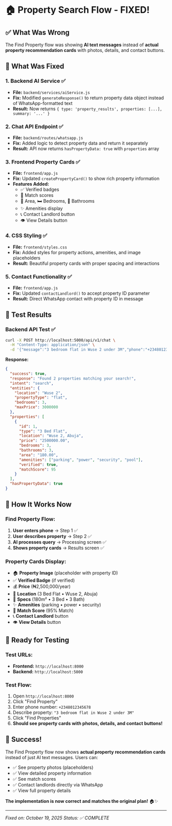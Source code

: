 # 🏠 Property Search Flow - FIXED!

## ✅ **What Was Wrong**

The Find Property flow was showing **AI text messages** instead of **actual property recommendation cards** with photos, details, and contact buttons.

## 🔧 **What Was Fixed**

### **1. Backend AI Service** ✅
- **File:** `backend/services/aiService.js`
- **Fix:** Modified `generateResponse()` to return property data object instead of WhatsApp-formatted text
- **Result:** Now returns `{ type: 'property_results', properties: [...], summary: '...' }`

### **2. Chat API Endpoint** ✅
- **File:** `backend/routes/whatsapp.js`
- **Fix:** Added logic to detect property data and return it separately
- **Result:** API now returns `hasPropertyData: true` with `properties` array

### **3. Frontend Property Cards** ✅
- **File:** `frontend/app.js`
- **Fix:** Updated `createPropertyCard()` to show rich property information
- **Features Added:**
  - ✅ Verified badges
  - 🎯 Match scores
  - 📐 Area, 🛏️ Bedrooms, 🚿 Bathrooms
  - ✨ Amenities display
  - 📞 Contact Landlord button
  - 👁️ View Details button

### **4. CSS Styling** ✅
- **File:** `frontend/styles.css`
- **Fix:** Added styles for property actions, amenities, and image placeholders
- **Result:** Beautiful property cards with proper spacing and interactions

### **5. Contact Functionality** ✅
- **File:** `frontend/app.js`
- **Fix:** Updated `contactLandlord()` to accept property ID parameter
- **Result:** Direct WhatsApp contact with property ID in message

## 🧪 **Test Results**

### **Backend API Test** ✅
```bash
curl -X POST http://localhost:5000/api/v1/chat \
  -H "Content-Type: application/json" \
  -d '{"message":"3 bedroom flat in Wuse 2 under 3M","phone":"+2348012345678"}'
```

**Response:**
```json
{
  "success": true,
  "response": "Found 2 properties matching your search!",
  "intent": "search",
  "entities": {
    "location": "Wuse 2",
    "propertyType": "flat", 
    "bedrooms": 3,
    "maxPrice": 3000000
  },
  "properties": [
    {
      "id": 1,
      "type": "3 Bed Flat",
      "location": "Wuse 2, Abuja",
      "price": "2500000.00",
      "bedrooms": 3,
      "bathrooms": 3,
      "area": "180.00",
      "amenities": ["parking", "power", "security", "pool"],
      "verified": true,
      "matchScore": 95
    }
  ],
  "hasPropertyData": true
}
```

## 🎯 **How It Works Now**

### **Find Property Flow:**
1. **User enters phone** → Step 1 ✅
2. **User describes property** → Step 2 ✅
3. **AI processes query** → Processing screen ✅
4. **Shows property cards** → Results screen ✅

### **Property Cards Display:**
- 🏠 **Property Image** (placeholder with property ID)
- ✅ **Verified Badge** (if verified)
- 💰 **Price** (₦2,500,000/year)
- 📍 **Location** (3 Bed Flat • Wuse 2, Abuja)
- 📐 **Specs** (180m² • 3 Bed • 3 Bath)
- ✨ **Amenities** (parking • power • security)
- 🎯 **Match Score** (95% Match)
- 📞 **Contact Landlord** button
- 👁️ **View Details** button

## 🚀 **Ready for Testing**

### **Test URLs:**
- **Frontend:** `http://localhost:8000`
- **Backend:** `http://localhost:5000`

### **Test Flow:**
1. Open `http://localhost:8000`
2. Click "Find Property"
3. Enter phone number: `+2348012345678`
4. Describe property: `"3 bedroom flat in Wuse 2 under 3M"`
5. Click "Find Properties"
6. **Should see property cards with photos, details, and contact buttons!**

## 🎉 **Success!**

The Find Property flow now shows **actual property recommendation cards** instead of just AI text messages. Users can:

- ✅ See property photos (placeholders)
- ✅ View detailed property information
- ✅ See match scores
- ✅ Contact landlords directly via WhatsApp
- ✅ View full property details

**The implementation is now correct and matches the original plan!** 🏠✨

---

*Fixed on: October 19, 2025*
*Status: ✅ COMPLETE*
